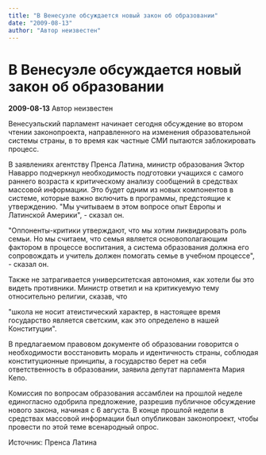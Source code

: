 ```yaml
---
title: "В Венесуэле обсуждается новый закон об образовании"
date: "2009-08-13"
author: "Автор неизвестен"
---
```


# В Венесуэле обсуждается новый закон об образовании

**2009-08-13** Автор неизвестен

Венесуэльский парламент начинает сегодня обсуждение во втором чтении законопроекта, направленного на изменения образовательной системы страны, в то время как частные СМИ пытаются заблокировать процесс.

В заявлениях агентству Пренса Латина, министр образования Эктор Наварро подчеркнул необходимость подготовки учащихся с самого раннего возраста к критическому анализу сообщений в средствах массовой информации. Это будет одним из новых компонентов в системе, которые важно включить в программы, предстоящие к утверждению. "Мы учитываем в этом вопросе опыт Европы и Латинской Америки", - сказал он.

"Оппоненты-критики утверждают, что мы хотим ликвидировать роль семьи. Но мы считаем, что семья является основополагающим фактором в процессе воспитания, а система образования должна его сопровождать и учитель должен помогать семье в учебном процессе", - сказал он.

Также не затрагивается университетская автономия, как хотели бы это видеть противники. Министр ответил и на критикуемую тему относительно религии, сказав, что

"школа не носит атеистический характер, в настоящее время государство является светским, как это определено в нашей Конституции".

В предлагаемом правовом документе об образовании говорится о необходимости восстановить мораль и идентичность страны, соблюдая конституционные принципы, а государство берет на себя ответственность в образовании, заявила депутат парламента Мария Кепо.

Комиссия по вопросам образования ассамблеи на прошлой неделе единогласно одобрила предложение, разрешив публичное обсуждение нового закона, начиная с 6 августа. В конце прошлой недели в средствах массовой информации был опубликован законопроект, чтобы провести по этой теме всенародный опрос.

Источник: Пренса Латина